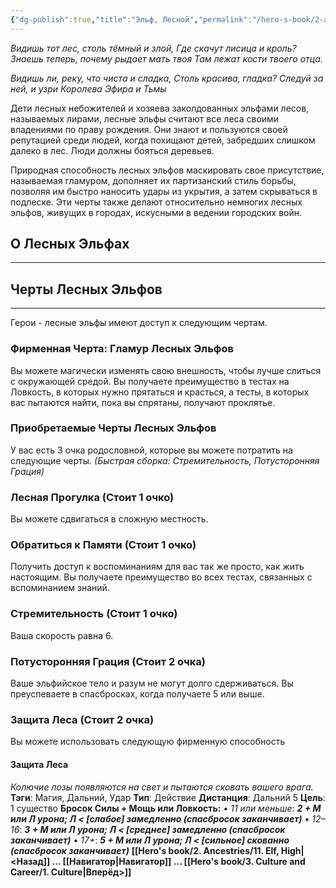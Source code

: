 ```yaml
---
{"dg-publish":true,"title":"Эльф, Лесной","permalink":"/hero-s-book/2-ancestries/12-elf-wode/","dgPassFrontmatter":true}
---
```


*Видишь тот лес, столь тёмный и злой,*
*Где скачут лисица и кроль?*
*Знаешь теперь, почему рыдает мать твоя*
*Там лежат кости твоего отца.*

*Видишь ли, реку, что чиста и сладка,*
*Столь красива, гладка?*
*Следуй за ней, и узри*
*Королева Эфира и Тьмы*

Дети лесных небожителей и хозяева заколдованных эльфами лесов, называемых лирами, лесные эльфы считают все леса своими владениями по праву рождения. Они знают и пользуются своей репутацией среди людей, когда похищают детей, забредших слишком далеко в лес. Люди должны бояться деревьев.

Природная способность лесных эльфов маскировать свое присутствие, называемая гламуром, дополняет их партизанский стиль борьбы, позволяя им быстро наносить удары из укрытия, а затем скрываться в подлеске. Эти черты также делают относительно немногих лесных эльфов, живущих в городах, искусными в ведении городских войн.
## О Лесных Эльфах
---


## Черты Лесных Эльфов
---
Герои - лесные эльфы имеют доступ к следующим чертам.
### Фирменная Черта: Гламур Лесных Эльфов
Вы можете магически изменять свою внешность, чтобы лучше слиться с окружающей средой. Вы получаете преимущество в тестах на Ловкость, в которых нужно прятаться и красться, а тесты, в которых вас пытаются найти, пока вы спрятаны, получают проклятье.
### Приобретаемые Черты Лесных Эльфов
У вас есть 3 очка родословной, которые вы можете потратить на следующие черты.
*(Быстрая сборка: Стремительность, Потусторонняя Грация)*
### **Лесная Прогулка (Стоит 1 очко)**
Вы можете сдвигаться в сложную местность.
### **Обратиться к Памяти (Стоит 1 очко)**
Получить доступ к воспоминаниям для вас так же просто, как жить настоящим. Вы получаете преимущество во всех тестах, связанных с вспоминанием знаний.
### **Стремительность (Стоит 1 очко)**
Ваша скорость равна 6.
### **Потусторонняя Грация (Стоит 2 очка)**
Ваше эльфийское тело и разум не могут долго сдерживаться. Вы преуспеваете в спасбросках, когда получаете 5 или выше.
### **Защита Леса (Стоит 2 очка)**
Вы можете использовать следующую фирменную способность
#### Защита Леса
*Колючие лозы появляются на свет и пытаются сковать вашего врага.*
**Тэги**: Магия, Дальний, Удар **Тип**: Действие
**Дистанция**: Дальний 5 **Цель**: 1 существо
**Бросок Силы + Мощь или Ловкость:**
• *11 или меньше*: ***2 + М или Л урона; Л < [слабое] замедленно (спасбросок заканчивает)***
• *12–16*: ***3 + М или Л урона; Л < [среднее] замедленно (спасбросок заканчивает)***
• *17+*: ***5 + М или Л урона; Л < [сильное] скованно (спасбросок заканчивает)***
**[[Hero's book/2. Ancestries/11. Elf, High\|<Назад]] ... [[Навигатор\|Навигатор]] ... [[Hero's book/3. Culture and Career/1. Culture\|Вперёд>]]**
